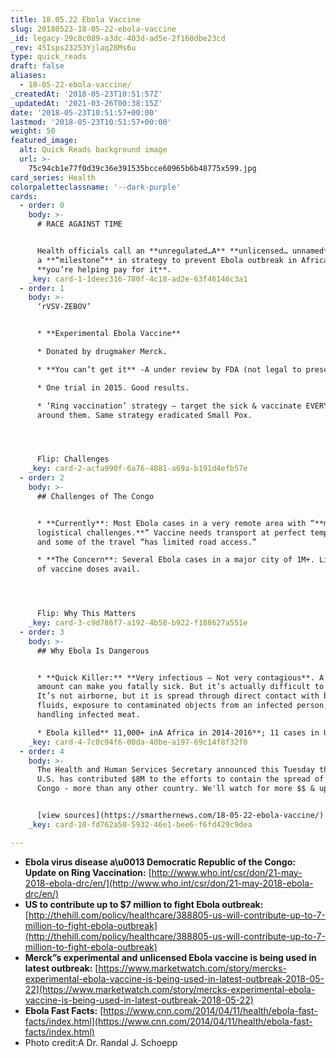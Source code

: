 ```yaml
---
title: 18.05.22 Ebola Vaccine
slug: 20180523-18-05-22-ebola-vaccine
_id: legacy-29c8c089-a3dc-403d-ad5e-2f160dbe23cd
_rev: 45Isps23253Yjlaq28Ms6u
type: quick_reads
draft: false
aliases:
  - 18-05-22-ebola-vaccine/
_createdAt: '2018-05-23T10:51:57Z'
_updatedAt: '2021-03-26T00:38:15Z'
date: '2018-05-23T10:51:57+00:00'
lastmod: '2018-05-23T10:51:57+00:00'
weight: 50
featured_image:
  alt: Quick Reads background image
  url: >-
    75c94cb1e77f0d39c36e391535bcce60965b6b48775x599.jpg
card_series: Health
colorpaletteclassname: '--dark-purple'
cards:
  - order: 0
    body: >-
      # RACE AGAINST TIME


      Health officials call an **unregulated…A** **unlicensed… unnamed** vaccine
      a **“milestone”** in strategy to prevent Ebola outbreak in Africa &
      **you’re helping pay for it**.
    _key: card-1-1deec316-780f-4c18-ad2e-63f46146c3a1
  - order: 1
    body: >-
      ‘rVSV-ZEBOV’


      * **Experimental Ebola Vaccine**

      * Donated by drugmaker Merck.

      * **You can’t get it** -A under review by FDA (not legal to prescribe).

      * One trial in 2015. Good results.

      * ‘Ring vaccination’ strategy – target the sick & vaccinate EVERYONE
      around them. Same strategy eradicated Small Pox.




      Flip: Challenges
    _key: card-2-acfa990f-6a76-4881-a69a-b191d4efb57e
  - order: 2
    body: >-
      ## Challenges of The Congo


      * **Currently**: Most Ebola cases in a very remote area with “**major
      logistical challenges.**” Vaccine needs transport at perfect temperature –
      and some of the travel “has limited road access.”

      * **The Concern**: Several Ebola cases in a major city of 1M+. Limited #
      of vaccine doses avail.




      Flip: Why This Matters
    _key: card-3-c9d786f7-a192-4b58-b922-f188627a551e
  - order: 3
    body: >-
      ## Why Ebola Is Dangerous


      * **Quick Killer:** **Very infectious – Not very contagious**. A small
      amount can make you fatally sick. But it’s actually difficult to spread.
      It’s not airborne, but it is spread through direct contact with bodily
      fluids, exposure to contaminated objects from an infected person, and by
      handling infected meat.

      * Ebola killed** 11,000+ inA Africa in 2014-2016**; 11 cases in U.S.
    _key: card-4-7c0c94f6-00da-40be-a197-69c14f8f32f0
  - order: 4
    body: >-
      The Health and Human Services Secretary announced this Tuesday that the
      U.S. has contributed $8M to the efforts to contain the spread of Ebola in
      Congo - more than any other country. We'll watch for more $$ & updates.


      [view sources](https://smarthernews.com/18-05-22-ebola-vaccine/)
    _key: card-10-fd762a50-5932-46e1-bee6-f6fd429c9dea

---
```

* **Ebola virus disease a\u0013 Democratic Republic of the Congo: Update on Ring Vaccination:** [http://www.who.int/csr/don/21-may-2018-ebola-drc/en/](http://www.who.int/csr/don/21-may-2018-ebola-drc/en/)
* **US to contribute up to $7 million to fight Ebola outbreak:** [http://thehill.com/policy/healthcare/388805-us-will-contribute-up-to-7-million-to-fight-ebola-outbreak](http://thehill.com/policy/healthcare/388805-us-will-contribute-up-to-7-million-to-fight-ebola-outbreak)
* **Merck”s experimental and unlicensed Ebola vaccine is being used in latest outbreak:** [https://www.marketwatch.com/story/mercks-experimental-ebola-vaccine-is-being-used-in-latest-outbreak-2018-05-22](https://www.marketwatch.com/story/mercks-experimental-ebola-vaccine-is-being-used-in-latest-outbreak-2018-05-22)
* **Ebola Fast Facts:** [https://www.cnn.com/2014/04/11/health/ebola-fast-facts/index.html](https://www.cnn.com/2014/04/11/health/ebola-fast-facts/index.html)
* Photo credit:A Dr. Randal J. Schoepp